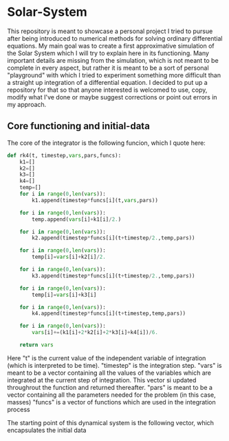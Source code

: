 # Solar-System
This repository is meant to showcase a personal project I tried to pursue after being introduced to numerical methods for solving ordinary differential equations. My main goal was to create a first approximative simulation of the Solar System which I will try to explain here in its functioning. Many important details are missing from the simulation, which is not meant to be complete in every aspect, but rather it is meant to be a sort of personal "playground" with which I tried to experiment something more difficult than a straight up integration of a differential equation. I decided to put up a repository for that so that anyone interested is welcomed to use, copy, modify what I've done or maybe suggest corrections or point out errors in my approach. 

## Core functioning and initial-data
The core of the integrator is the following funcion, which I quote here:
```python
def rk4(t, timestep,vars,pars,funcs):
    k1=[]
    k2=[]
    k3=[]
    k4=[]
    temp=[]
    for i in range(0,len(vars)):
        k1.append(timestep*funcs[i](t,vars,pars))

    for i in range(0,len(vars)):
        temp.append(vars[i]+k1[i]/2.)

    for i in range(0,len(vars)):
        k2.append(timestep*funcs[i](t+timestep/2.,temp,pars))

    for i in range(0,len(vars)):
        temp[i]=vars[i]+k2[i]/2.

    for i in range(0,len(vars)):
        k3.append(timestep*funcs[i](t+timestep/2.,temp,pars))

    for i in range(0,len(vars)):
        temp[i]=vars[i]+k3[i]

    for i in range(0,len(vars)):
        k4.append(timestep*funcs[i](t+timestep,temp,pars))

    for i in range(0,len(vars)):
        vars[i]+=(k1[i]+2*k2[i]+2*k3[i]+k4[i])/6.

    return vars
```
Here "t" is the current value of the independent variable of integration (which is interpreted to be time). 
"timestep" is the integration step.
"vars" is meant to be a vector containing all the values of the variables which are integrated at the current step of integration. This vector si updated throughrout the function and returned thereafter.
"pars" is meant to be a vector containing all the parameters needed for the problem (in this case, masses)
"funcs" is a vector of functions which are used in the integration process

The starting point of this dynamical system is the following vector, which encapsulates the initial data

